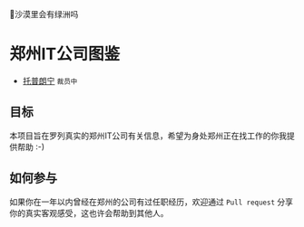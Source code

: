 🌵沙漠里会有绿洲吗

# 郑州IT公司图鉴

- [托普朗宁](./company/托普朗宁/托普朗宁.md) `裁员中`

## 目标

本项目旨在罗列真实的郑州IT公司有关信息，希望为身处郑州正在找工作的你我提供帮助 :-)

## 如何参与

如果你在一年以内曾经在郑州的公司有过任职经历，欢迎通过 `Pull request` 分享你的真实客观感受，这也许会帮助到其他人。

